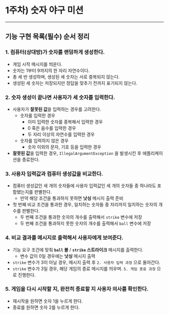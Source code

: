 # 1주차) 숫자 야구 미션
---
## 기능 구현 목록(필수) 순서 정리 

### 1. 컴퓨터(상대방)가 숫자를 랜덤하게 생성한다.
- 게임 시작 메시지를 띄운다.
- 숫자는 1부터 9까지의 한 자리 자연수이다.
- 총 세 번 생성하며, 생성된 세 숫자는 서로 중복되지 않는다.
- 생성된 세 숫자는 저장되지만 정답을 맞추기 전까지 표기되지 않는다.

### 2. 숫자 생성이 끝나면 사용자가 세 숫자를 입력한다.
- 사용자가 **잘못된 값**을 입력하는 경우를 고려한다.
  - 숫자를 입력한 경우
    - 이미 입력한 숫자를 중복해서 입력한 경우 
    - 0 혹은 음수를 입력한 경우
    - 두 자리 이상의 자연수를 입력한 경우
  - 숫자를 입력하지 않은 경우
    - 숫자 이외의 문자, 기호 등을 입력한 경우
- **잘못된 값**을 입력한 경우, `IllegalArgumentException` 을 발생시킨 후 애플리케이션을 종료한다.

### 3. 사용자 입력값과 컴퓨터 생성값을 비교한다.
- 컴퓨터 생성값인 세 개의 숫자들에 사용자 입력값인 세 개의 숫자들 중 하나라도 포함됐는지를 판별한다.
  - 만약 해당 조건을 통과하지 못하면 **낫싱** 메시지 출력 준비
- 첫 번째 비교 조건을 통과한 경우, 일치하는 숫자들 중 자리까지 일치하는 숫자의 개수를 판별한다.
  - 두 번째 조건을 통과한 숫자의 개수를 출력해서 `strike` 변수에 저장
  - 두 번째 조건을 통과하지 못한 숫자의 개수를 출력해서 `ball` 변수에 저장

### 4. 비교 결과를 메시지로 출력해서 사용자에게 보여준다.
- 기능 요구 조건에 맞춰 **`ball` 볼** / **`strike` 스트라이크** 메시지를 출력한다.
  - 변수 값이 0일 경우에는 **낫싱** 메시지 출력
- `strike` 변수가 3이 아닐 경우, 메시지 출력 후 `2. 사용자 입력 과정` 으로 돌아간다.
- `strike` 변수가 3일 경우, 해당 게임의 종료 메시지를 띄우며. `5. 게임 종료 과정` 으로 진행한다.

### 5. 게임을 다시 시작할 지, 완전히 종료할 지 사용자 의사를 확인한다.
- 재시작을 원하면 숫자 1을 누르게 한다.
- 종료를 원하면 숫자 2를 누르게 한다.